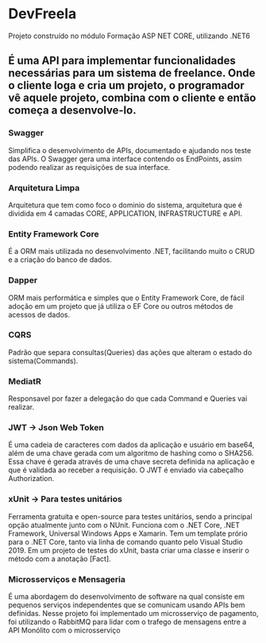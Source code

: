 # DevFreela
Projeto construído no módulo Formação ASP NET CORE, utilizando .NET6

## É uma API para implementar funcionalidades necessárias para um sistema de freelance. Onde o cliente loga e cria um projeto, o programador vê aquele projeto, combina com o cliente e então começa a desenvolve-lo.

### Swagger
  Simplifica o desenvolvimento de APIs, documentado e ajudando nos teste das APIs. O Swagger gera uma interface contendo os EndPoints, assim podendo realizar as requisições de sua interface.
  
### Arquitetura Limpa
  Arquitetura que tem como foco o dominio do sistema, arquitetura que é dividida em 4 camadas CORE, APPLICATION, INFRASTRUCTURE e API.
  
### Entity Framework Core
  É a ORM mais utilizada no desenvolvimento .NET, facilitando muito o CRUD e a criação do banco de dados.
  
### Dapper
  ORM mais performática e simples que o Entity Framework Core, de fácil adoção em um projeto que já utiliza o EF Core ou outros métodos de acessos de dados.
  
### CQRS
  Padrão que separa consultas(Queries) das ações que alteram o estado do sistema(Commands).
  
### MediatR
  Responsavel por fazer a delegação do que cada Command e Queries vai realizar.
  
### JWT -> Json Web Token
 É uma cadeia de caracteres com dados da aplicação e usuário em base64, além de uma chave gerada com um algoritmo de hashing como o SHA256. Essa chave é gerada através de uma chave secreta definida na aplicação e que é validada ao receber a requisição. O JWT é enviado via cabeçalho Authorization.
 
### xUnit -> Para testes unitários
  Ferramenta gratuita e open-source para testes unitários, sendo a principal opção atualmente junto com o NUnit. Funciona com o .NET Core, .NET Framework, Universal Windows Apps e Xamarin. Tem um template prório para o .NET Core, tanto via linha de comando quanto pelo Visual Studio 2019. Em um projeto de testes do xUnit, basta criar uma classe e inserir o método com a anotação [Fact].
  
### Microsserviços e Mensageria
  É uma abordagem do desenvolvimento de software na qual consiste em pequenos serviços independentes que se comunicam usando APIs bem definidas. Nesse projeto foi implementado um microsserviço de pagamento, foi utilizando o RabbitMQ para lidar com o trafego de mensagens entre a API Monólito com o microsserviço
